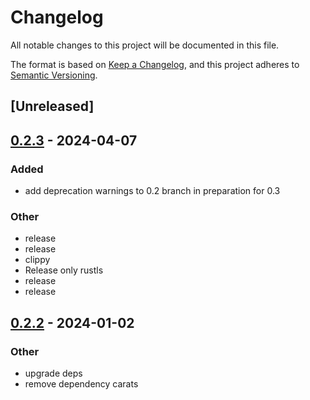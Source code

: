 # Changelog
All notable changes to this project will be documented in this file.

The format is based on [Keep a Changelog](https://keepachangelog.com/en/1.0.0/),
and this project adheres to [Semantic Versioning](https://semver.org/spec/v2.0.0.html).

## [Unreleased]

## [0.2.3](https://github.com/trillium-rs/trillium/compare/trillium-caching-headers-v0.2.2...trillium-caching-headers-v0.2.3) - 2024-04-07

### Added
- add deprecation warnings to 0.2 branch in preparation for 0.3

### Other
- release
- release
- clippy
- Release only rustls
- release
- release

## [0.2.2](https://github.com/trillium-rs/trillium/compare/trillium-caching-headers-v0.2.1...trillium-caching-headers-v0.2.2) - 2024-01-02

### Other
- upgrade deps
- remove dependency carats
